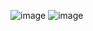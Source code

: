 ![image](https://github.com/tigrau/RPG-Inventory-Logan/assets/137622550/d06ac9fa-1ead-4009-b0f0-73ddae1fb09f)
![image](https://github.com/tigrau/RPG-Inventory-Logan/assets/137622550/d8e45f9f-59cd-473b-9e2f-f3c38aae4260)
